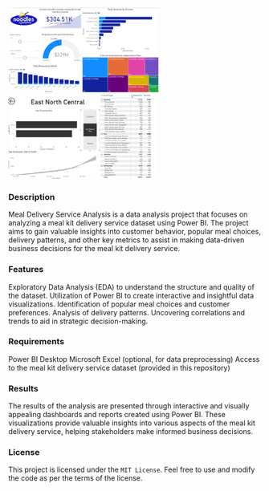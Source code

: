<img src="Extras/dashboard1.png" width="300">

<img src="Extras/dashboard2.png" width="300">


### Description
Meal Delivery Service Analysis is a data analysis project that focuses on analyzing a meal kit delivery service dataset using Power BI. The project aims to gain valuable insights into customer behavior, popular meal choices, delivery patterns, and other key metrics to assist in making data-driven business decisions for the meal kit delivery service.

### Features
Exploratory Data Analysis (EDA) to understand the structure and quality of the dataset.
Utilization of Power BI to create interactive and insightful data visualizations.
Identification of popular meal choices and customer preferences.
Analysis of delivery patterns.
Uncovering correlations and trends to aid in strategic decision-making.

### Requirements
Power BI Desktop
Microsoft Excel (optional, for data preprocessing)
Access to the meal kit delivery service dataset (provided in this repository)

### Results
The results of the analysis are presented through interactive and visually appealing dashboards and reports created using Power BI. These visualizations provide valuable insights into various aspects of the meal kit delivery service, helping stakeholders make informed business decisions.

### License
This project is licensed under the ```MIT License```. Feel free to use and modify the code as per the terms of the license.
